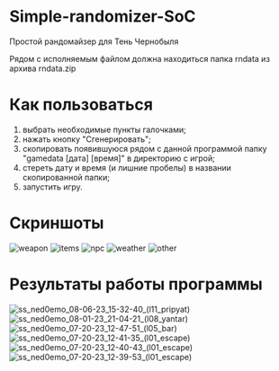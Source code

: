 
# Simple-randomizer-SoC
Простой рандомайзер для Тень Чернобыля

Рядом с исполняемым файлом должна находиться папка rndata из архива rndata.zip

# Как пользоваться

1. выбрать необходимые пункты галочками;
2. нажать кнопку "Сгенерировать";
3. скопировать появившуюся рядом с данной программой папку "gamedata [дата] [время]" в директорию с игрой;
4. стереть дату и время (и лишние пробелы) в названии скопированной папки;
5. запустить игру.

# Скриншоты

![weapon](https://github.com/ned0emo/Simple-randomizer-SoC/assets/65717758/aea0b904-ab9e-4ed5-83da-f39ddb929b17)
![items](https://github.com/ned0emo/Simple-randomizer-SoC/assets/65717758/5999a890-de0d-42dc-8009-1cba8782595d)
![npc](https://github.com/ned0emo/Simple-randomizer-SoC/assets/65717758/98c6b8b0-f4c4-4481-a4ed-8245e959907b)
![weather](https://github.com/ned0emo/Simple-randomizer-SoC/assets/65717758/03a0f5cd-76ab-4c46-ac44-ae9d51a8c53b)
![other](https://github.com/ned0emo/Simple-randomizer-SoC/assets/65717758/a54d852d-f04e-43d7-91a4-0b47969e7019)

# Результаты работы программы

![ss_ned0emo_08-06-23_15-32-40_(l11_pripyat)](https://github.com/ned0emo/Simple-randomizer-SoC/assets/65717758/48e72d7b-1313-4a01-bd67-655e46e4b882)
![ss_ned0emo_08-01-23_21-04-21_(l08_yantar)](https://github.com/ned0emo/Simple-randomizer-SoC/assets/65717758/fb29b2e6-1ef4-4e6e-bde2-50c8f217ac79)
![ss_ned0emo_07-20-23_12-47-51_(l05_bar)](https://github.com/ned0emo/Simple-randomizer-SoC/assets/65717758/a71ccd9e-0a58-4855-bded-d6f3cd8518cb)
![ss_ned0emo_07-20-23_12-41-35_(l01_escape)](https://github.com/ned0emo/Simple-randomizer-SoC/assets/65717758/513883f7-47ea-44aa-956a-8aa88ecdaabc)
![ss_ned0emo_07-20-23_12-40-43_(l01_escape)](https://github.com/ned0emo/Simple-randomizer-SoC/assets/65717758/53394be7-0a0d-4415-8c03-cc1c82e4cbe9)
![ss_ned0emo_07-20-23_12-39-53_(l01_escape)](https://github.com/ned0emo/Simple-randomizer-SoC/assets/65717758/5cd25a18-8d3b-46af-aa09-599987f99afa)

